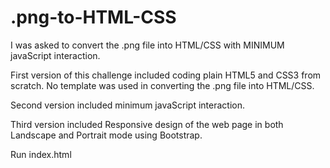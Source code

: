 # .png-to-HTML-CSS
I was asked to convert the .png file into HTML/CSS with MINIMUM javaScript interaction.

First version of this challenge included coding plain HTML5 and CSS3 from scratch. No template was used in converting the .png file into HTML/CSS. 

Second version included minimum javaScript interaction.

Third version included Responsive design of the web page in both Landscape and Portrait mode using Bootstrap.

Run index.html
